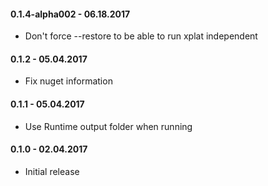 #### 0.1.4-alpha002 - 06.18.2017
* Don't force --restore to be able to run xplat independent

#### 0.1.2 - 05.04.2017
* Fix nuget information

#### 0.1.1 - 05.04.2017
* Use Runtime output folder when running

#### 0.1.0 - 02.04.2017
* Initial release